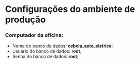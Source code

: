 # Configurações do ambiente de produção

### Computador da oficina:

* Nome do banco de dados: **cebola_auto_eletrica**;
* Usuário do banco de dados: **root**;
* Senha do banco de dados: **root**;